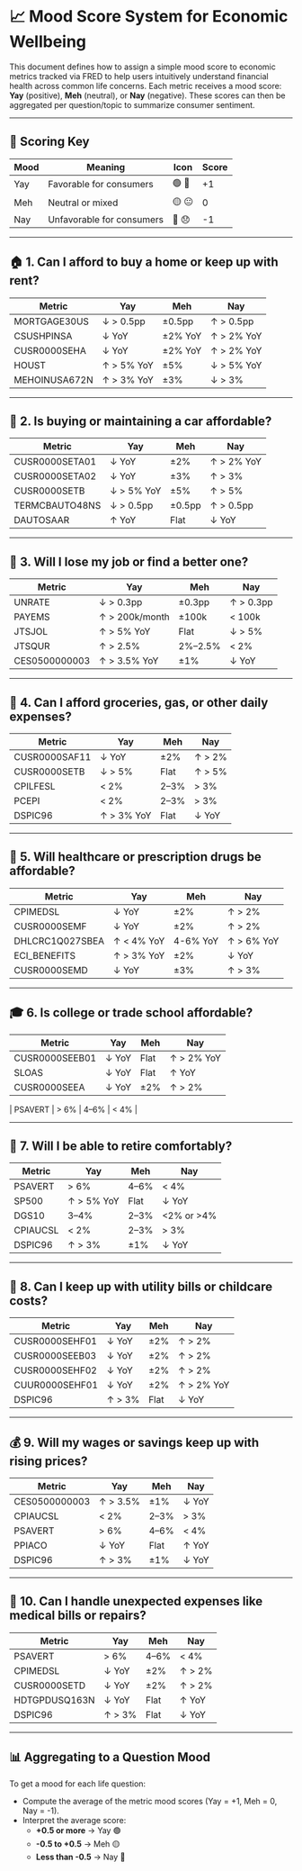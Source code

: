 # 📈 Mood Score System for Economic Wellbeing

This document defines how to assign a simple mood score to economic metrics tracked via FRED to help users intuitively understand financial health across common life concerns. Each metric receives a mood score: **Yay** (positive), **Meh** (neutral), or **Nay** (negative). These scores can then be aggregated per question/topic to summarize consumer sentiment.

---

## 🎯 Scoring Key

| Mood | Meaning                 | Icon     | Score |
|------|--------------------------|----------|-------|
| Yay  | Favorable for consumers | 🟢 🎉    | +1    |
| Meh  | Neutral or mixed        | 🟡 😐    | 0     |
| Nay  | Unfavorable for consumers | 🔴 😞  | -1    |

---

## 🏠 1. Can I afford to buy a home or keep up with rent?

| Metric | Yay | Meh | Nay |
|--------|-----|-----|-----|
| MORTGAGE30US | ↓ > 0.5pp | ±0.5pp | ↑ > 0.5pp |
| CSUSHPINSA | ↓ YoY | ±2% YoY | ↑ > 2% YoY |
| CUSR0000SEHA | ↓ YoY | ±2% YoY | ↑ > 2% YoY |
| HOUST | ↑ > 5% YoY | ±5% | ↓ > 5% YoY |
| MEHOINUSA672N | ↑ > 3% YoY | ±3% | ↓ > 3% |

---

## 🚗 2. Is buying or maintaining a car affordable?

| Metric | Yay | Meh | Nay |
|--------|-----|-----|-----|
| CUSR0000SETA01 | ↓ YoY | ±2% | ↑ > 2% YoY |
| CUSR0000SETA02 | ↓ YoY | ±3% | ↑ > 3% |
| CUSR0000SETB | ↓ > 5% YoY | ±5% | ↑ > 5% |
| TERMCBAUTO48NS | ↓ > 0.5pp | ±0.5pp | ↑ > 0.5pp |
| DAUTOSAAR | ↑ YoY | Flat | ↓ YoY |

---

## 💼 3. Will I lose my job or find a better one?

| Metric | Yay | Meh | Nay |
|--------|-----|-----|-----|
| UNRATE | ↓ > 0.3pp | ±0.3pp | ↑ > 0.3pp |
| PAYEMS | ↑ > 200k/month | ±100k | < 100k |
| JTSJOL | ↑ > 5% YoY | Flat | ↓ > 5% |
| JTSQUR | ↑ > 2.5% | 2%–2.5% | < 2% |
| CES0500000003 | ↑ > 3.5% YoY | ±1% | ↓ YoY |

---

## 🛒 4. Can I afford groceries, gas, or other daily expenses?

| Metric | Yay | Meh | Nay |
|--------|-----|-----|-----|
| CUSR0000SAF11 | ↓ YoY | ±2% | ↑ > 2% |
| CUSR0000SETB | ↓ > 5% | Flat | ↑ > 5% |
| CPILFESL | < 2% | 2–3% | > 3% |
| PCEPI | < 2% | 2–3% | > 3% |
| DSPIC96 | ↑ > 3% YoY | Flat | ↓ YoY |

---

## 🏥 5. Will healthcare or prescription drugs be affordable?

| Metric | Yay | Meh | Nay |
|--------|-----|-----|-----|
| CPIMEDSL | ↓ YoY | ±2% | ↑ > 2% |
| CUSR0000SEMF | ↓ YoY | ±2% | ↑ > 2% |
| DHLCRC1Q027SBEA | ↑ < 4% YoY | 4-6% YoY | ↑ > 6% YoY |
| ECI_BENEFITS | ↑ > 3% YoY | ±2% | ↓ YoY |
| CUSR0000SEMD | ↓ YoY | ±3% | ↑ > 3% |

---

## 🎓 6. Is college or trade school affordable?

| Metric | Yay | Meh | Nay |
|--------|-----|-----|-----|
| CUSR0000SEEB01 | ↓ YoY | Flat | ↑ > 2% YoY |
| SLOAS | ↓ YoY | Flat | ↑ YoY |
| CUSR0000SEEA | ↓ YoY | ±2% | ↑ > 2% |

| PSAVERT | > 6% | 4–6% | < 4% |

---

## 🧓 7. Will I be able to retire comfortably?

| Metric | Yay | Meh | Nay |
|--------|-----|-----|-----|
| PSAVERT | > 6% | 4–6% | < 4% |
| SP500 | ↑ > 5% YoY | Flat | ↓ YoY |
| DGS10 | 3–4% | 2–3% | <2% or >4% |
| CPIAUCSL | < 2% | 2–3% | > 3% |
| DSPIC96 | ↑ > 3% | ±1% | ↓ YoY |

---

## 🧒 8. Can I keep up with utility bills or childcare costs?

| Metric | Yay | Meh | Nay |
|--------|-----|-----|-----|
| CUSR0000SEHF01 | ↓ YoY | ±2% | ↑ > 2% |
| CUSR0000SEEB03 | ↓ YoY | ±2% | ↑ > 2% |
| CUSR0000SEHF02 | ↓ YoY | ±2% | ↑ > 2% |
| CUUR0000SEHF01 | ↓ YoY | ±2% | ↑ > 2% YoY |
| DSPIC96 | ↑ > 3% | Flat | ↓ YoY |

---

## 💰 9. Will my wages or savings keep up with rising prices?

| Metric | Yay | Meh | Nay |
|--------|-----|-----|-----|
| CES0500000003 | ↑ > 3.5% | ±1% | ↓ YoY |
| CPIAUCSL | < 2% | 2–3% | > 3% |
| PSAVERT | > 6% | 4–6% | < 4% |
| PPIACO | ↓ YoY | Flat | ↑ YoY |
| DSPIC96 | ↑ > 3% | ±1% | ↓ YoY |

---

## 🔧 10. Can I handle unexpected expenses like medical bills or repairs?

| Metric | Yay | Meh | Nay |
|--------|-----|-----|-----|
| PSAVERT | > 6% | 4–6% | < 4% |
| CPIMEDSL | ↓ YoY | ±2% | ↑ > 2% |
| CUSR0000SETD | ↓ YoY | ±2% | ↑ > 2% |
| HDTGPDUSQ163N | ↓ YoY | Flat | ↑ YoY |
| DSPIC96 | ↑ > 3% | Flat | ↓ YoY |

---

## 📊 Aggregating to a Question Mood

To get a mood for each life question:

- Compute the average of the metric mood scores (Yay = +1, Meh = 0, Nay = -1).
- Interpret the average score:
  - **+0.5 or more** → Yay 🟢
  - **-0.5 to +0.5** → Meh 🟡
  - **Less than -0.5** → Nay 🔴

